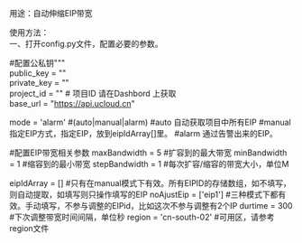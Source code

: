 用途：自动伸缩EIP带宽  
  
使用方法：  
一、打开config.py文件，配置必要的参数。  
  
#配置公私钥"""  
public_key  = ""  
private_key = ""  
project_id = "" # 项目ID 请在Dashbord 上获取  
base_url    = "https://api.ucloud.cn"

mode = 'alarm' #(auto|manual|alarm)
#auto 自动获取项目中所有EIP
#manual 指定EIP方式，指定EIP，放到eipIdArray[]里。
#alarm 通过告警出来的EIP。

#配置EIP带宽相关参数
maxBandwidth = 5  #扩容到的最大带宽
minBandwidth = 1   #缩容到的最小带宽
stepBandwidth = 1 #每次扩容/缩容的带宽大小，单位M

eipIdArray = [] #只有在manual模式下有效。所有EIPID的存储数组，如不填写，则自动提取，如填写则只操作填写的EIP
noAjustEip = ['eip1'] #三种模式下都有效。手动填写，不参与调整的EIPid，比如这次不参与调整有2个IP
durtime = 300 #下次调整带宽时间间隔，单位秒
region = 'cn-south-02' #可用区，请参考region文件
